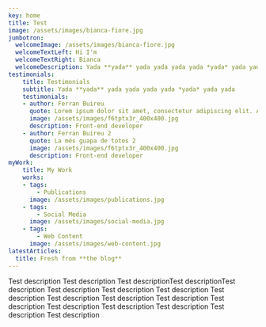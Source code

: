 ```yaml
---
key: home
title: Test
image: /assets/images/bianca-fiore.jpg
jumbotron:
  welcomeImage: /assets/images/bianca-fiore.jpg
  welcomeTextLeft: Hi I'm
  welcomeTextRight: Bianca
  welcomeDescription: Yada **yada** yada yada yada yada *yada* yada yada
testimonials:
    title: Testimonials
    subtitle: Yada **yada** yada yada yada yada *yada* yada yada
    testimonials:
    - author: Ferran Buireu
      quote: Lorem ipsum dolor sit amet, consectetur adipiscing elit. At enim hic etiam dolore. Facillimum id quidem est, inquam. Vide, quantum, inquam, fallare, Torquate. […]
      image: /assets/images/f6tptx3r_400x400.jpg
      description: Front-end developer
    - author: Ferran Buireu 2
      quote: La més guapa de totes 2
      image: /assets/images/f6tptx3r_400x400.jpg
      description: Front-end developer
myWork:
    title: My Work
    works:
    - tags: 
        - Publications
      image: /assets/images/publications.jpg
    - tags:
        - Social Media
      image: /assets/images/social-media.jpg
    - tags:
        - Web Content
      image: /assets/images/web-content.jpg
latestArticles:
  title: Fresh from **the blog**
---
```

Test description Test description Test descriptionTest descriptionTest description Test description Test description Test description Test description Test description Test description Test description Test description Test description Test description Test description Test description Test description